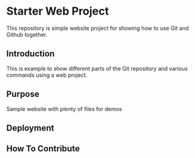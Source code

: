 # Starter Web Project

This repository is simple website project for showing how to use Git and Github together.

## Introduction

This is example to show different parts of the Git repository and various commands using a web project.

## Purpose

Sample website with plenty of files for demos

## Deployment

## How To Contribute
